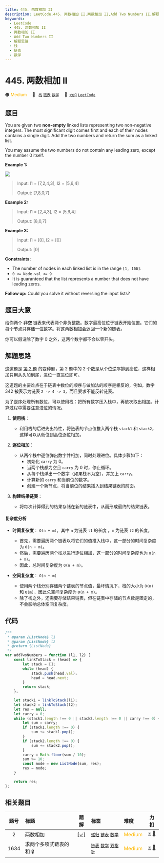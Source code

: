 ```yaml
---
title: 445. 两数相加 II
description: LeetCode,445. 两数相加 II,两数相加 II,Add Two Numbers II,解题思路,栈,链表,数学
keywords:
  - LeetCode
  - 445. 两数相加 II
  - 两数相加 II
  - Add Two Numbers II
  - 解题思路
  - 栈
  - 链表
  - 数学
---
```


# 445. 两数相加 II

🟠 <font color=#ffb800>Medium</font>&emsp; 🔖&ensp; [`栈`](/tag/stack.md) [`链表`](/tag/linked-list.md) [`数学`](/tag/math.md)&emsp; 🔗&ensp;[`力扣`](https://leetcode.cn/problems/add-two-numbers-ii) [`LeetCode`](https://leetcode.com/problems/add-two-numbers-ii)

## 题目

You are given two **non-empty** linked lists representing two non-negative
integers. The most significant digit comes first and each of their nodes
contains a single digit. Add the two numbers and return the sum as a linked
list.

You may assume the two numbers do not contain any leading zero, except the
number 0 itself.

**Example 1:**

![](https://assets.leetcode.com/uploads/2021/04/09/sumii-linked-list.jpg)

> Input: l1 = [7,2,4,3], l2 = [5,6,4]
>
> Output: [7,8,0,7]

**Example 2:**

> Input: l1 = [2,4,3], l2 = [5,6,4]
>
> Output: [8,0,7]

**Example 3:**

> Input: l1 = [0], l2 = [0]
>
> Output: [0]

**Constraints:**

- The number of nodes in each linked list is in the range `[1, 100]`.
- `0 <= Node.val <= 9`
- It is guaranteed that the list represents a number that does not have leading zeros.

**Follow up:** Could you solve it without reversing the input lists?

## 题目大意

给你两个 **非空** 链表来代表两个非负整数。数字最高位位于链表开始位置。它们的每个节点只存储一位数字。将这两数相加会返回一个新的链表。

你可以假设除了数字 0 之外，这两个数字都不会以零开头。

## 解题思路

这道题是 [第 2 题](./0002.md) 的变种题，第 2 题中的 2 个数是从个位逆序排到高位，这样相加只用从头加到尾，进位一直进位即可。

这道题的主要难点在于链表中数位的顺序与做加法的顺序是相反的，例如，数字 342 被表示为链表 `2 -> 4 -> 3`，而且要求不能反转链表。

为了逆序处理所有数位，可以使用栈：把所有数字压入栈中，再依次取出相加。计算过程中需要注意进位的情况。

1. **使用栈**：

   - 利用栈的后进先出特性，将链表的节点值推入两个栈 `stack1` 和 `stack2`，这样可以从低位到高位逐位相加。

2. **逐位相加**：

   - 从两个栈中逐位弹出数字并相加，同时处理进位。具体步骤如下：
     - 初始化 `carry` 为 0。
     - 当两个栈都为空且 `carry` 为 0 时，停止循环。
     - 从每个栈弹出一个数字（如果栈不为空），并加上 `carry`。
     - 计算新的 `carry` 和当前位的数字。
     - 创建一个新节点，将当前位的结果插入到结果链表的前面。

3. **构建结果链表**：
   - 将每次计算得到的结果存储在新的链表中，从而形成最终的结果链表。

#### 复杂度分析

- **时间复杂度**： `O(n + m)`，其中 `n` 为链表 `l1` 的长度 ，`m` 为链表 `l2` 的长度。

  - 首先，需要遍历两个链表以将它们的值推入栈中，这一部分的时间复杂度为 `O(n + m)`。
  - 然后，需要遍历两个栈以进行逐位相加，这一部分的时间复杂度也为 `O(n + m)`。
  - 因此，总时间复杂度为 `O(n + m)`。

- **空间复杂度**： `O(n + m)`
  - 使用两个栈分别存储两个链表的节点值，最坏情况下，栈的大小为 `O(n)` 和 `O(m)`，因此总空间复杂度为 `O(n + m)`。
  - 除了栈之外，还需要存储结果链表，但在链表中存储的节点数是固定的，不会影响总体空间复杂度。

## 代码

```javascript
/**
 * @param {ListNode} l1
 * @param {ListNode} l2
 * @return {ListNode}
 */
var addTwoNumbers = function (l1, l2) {
	const linkToStack = (head) => {
		let stack = [];
		while (head) {
			stack.push(head.val);
			head = head.next;
		}
		return stack;
	};

	let stack1 = linkToStack(l1);
	let stack2 = linkToStack(l2);
	let res = null;
	let carry = 0;
	while (stack1.length !== 0 || stack2.length !== 0 || carry !== 0) {
		let sum = carry;
		if (stack1.length !== 0) {
			sum += stack1.pop();
		}
		if (stack2.length !== 0) {
			sum += stack2.pop();
		}
		carry = Math.floor(sum / 10);
		sum %= 10;
		const node = new ListNode(sum, res);
		res = node;
	}

	return res;
};
```

## 相关题目

<!-- prettier-ignore -->
| 题号 | 标题 | 题解 | 标签 | 难度 | 力扣 |
| :------: | :------ | :------: | :------ | :------ | :------: |
| 2 | 两数相加 | [[✓]](/problem/0002.md) |  [`递归`](/tag/recursion.md) [`链表`](/tag/linked-list.md) [`数学`](/tag/math.md) | <font color=#ffb800>Medium</font> | [🀄️](https://leetcode.cn/problems/add-two-numbers) [🔗](https://leetcode.com/problems/add-two-numbers) |
| 1634 | 求两个多项式链表的和 🔒 |  |  [`链表`](/tag/linked-list.md) [`数学`](/tag/math.md) [`双指针`](/tag/two-pointers.md) | <font color=#ffb800>Medium</font> | [🀄️](https://leetcode.cn/problems/add-two-polynomials-represented-as-linked-lists) [🔗](https://leetcode.com/problems/add-two-polynomials-represented-as-linked-lists) |